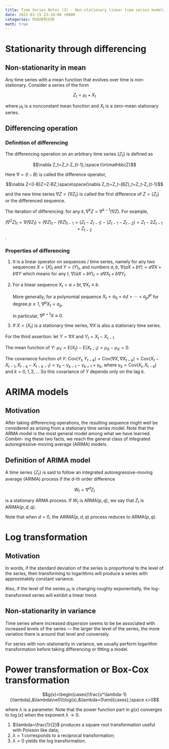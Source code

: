 ```yaml
---
title: Time Series Notes (3) - Non-stationary linear time series models
date: 2022-03-15 23:10:00 +0800
categories: 时间序列分析
math: true
---
```


# Stationarity through differencing

## Non-stationarity in mean

Any time series with a mean function that evolves over time is non-stationary. Consider a series of the form

$$Z_t=\mu_t+X_t$$

where $\mu_t$ is a nonconstant mean function and $X_t$ is a zero-mean stationary series.

## Differencing operation

### Definition of differencing

The differencing operation on an arbitrary time series $\{Z_t\}$ is defined as 

$$\nabla Z_t=Z_t-Z_{t-1},\space t\in\mathbb{Z}$$

Here $\nabla=(I-B)$ is called the difference operator,

$$\nabla Z=(I-B)Z=Z-BZ,\space\space(\nabla Z_t)=Z_t-(BZ)_t=Z_t-Z_{t-1}$$

and the new time series $\nabla Z=\{\nabla Z_t\}$ is called the first difference of $Z=\{Z_t\}$ or the differenced sequence.

The iteration of differencing: for any $k,\nabla^kZ=\nabla^{k-1}(\nabla Z)$. For example, 

$$(\nabla^2Z)_t=\nabla(\nabla Z_t)=(\nabla Z)_t-(\nabla Z)_{t-1}=(Z_t-Z_{t-1})-(Z_{t-1}-Z_{t-2})=Z_t-2Z_{t-1}+Z_{t-2}$$.

### Properties of differencing

1. It is a linear operator on sequences / time series, namely for any two sequences $X=(X)_t$ and $Y=(Y)_t$, and numbers $a,b$, $\nabla(aX+bY)=a\nabla X+b\nabla Y$ which means for any $t$, $\nabla(aX+bY)_t=a\nabla X_t+b\nabla Y_t$.

2. For a linear sequence $X_t=a+bt,\nabla X_t\equiv b$.

   More generally, for a polynomial sequence $X_t=a_0+a_1t+\cdots+a_pt^p$ for degree $p\ge1$, $\nabla^pX_t=a_p$.

   In particular, $\nabla^{p+1}X\equiv0$.

3. If $X=(X_t)$ is a stationary time series, $\nabla X$ is also a stationary time series.

For the third assertion: let $Y=\nabla X$ and $Y_t=X_t-X_{t-1}$

The mean function of $Y$: $\mu_Y=\text{E}(X_t)-\text{E}(X_{t-1})=\mu_X-\mu_X=0$.

The covariance function of $Y$: $\text{Cov}(Y_t,Y_{t-k})=\text{Cov}(\nabla X,\nabla X_{t-k})=\text{Cov}(X_t-X_{t-1},X_{t-k}-X_{t-k-1})=\gamma_k-\gamma_{k-1}-\gamma_{k+1}+\gamma_k$, where $\gamma_k=\text{Cov}(X_t,X_{t-k})$ and $k=0,1,2,\dots$ So this covariance of $Y$ depends only on the lag $k$.

# ARIMA models

## Motivation

After taking differencing operations, the resulting sequence might well be considered as arising from a stationary time series model. Note that the ARMA model is the most general model among what we have learned. Combin- ing these two facts, we reach the general class of integrated autoregressive-moving average (ARIMA) models.

## Definition of ARIMA model

A time series $\{Z_t\}$ is said to follow an integrated autoregressive-moving average (ARIMA) process if the $d$-th order difference

$$W_t=\nabla^dZ_t$$

is a stationary ARMA process. If $W_t$ is $\text{ARMA}(p,q)$, we say that $Z_t$ is $\text{ARIMA}(p,d,q)$.

Note that when $d=0$, the $\text{ARIMA}(p,d,q)$ process reduces to $\text{ARMA}(p,q)$. 

# Log transformation

## Motivation

In words, if the standard deviation of the series is proportional to the level of the series, then transforming to logarithms will produce a series with approximately constant variance.

Also, if the level of the series $\mu_t$ is changing roughly exponentially, the log-transformed series will exhibit a linear trend.

## Non-stationarity in variance

Time series where increased dispersion seems to be be associated with increased levels of the series — the larger the level of the series, the more variation there is around that level and conversely.

For series with non-stationarity in variance, we usually perform logarithm transformation before taking differencing or fitting a model.

# Power transformation or Box-Cox transformation

$$g(x)=\begin{cases}\frac{x^\lambda-1}{\lambda},&\lambda\ne0\\\log(x),&\lambda=0\end{cases},\space x>0$$

where $\lambda$ is a parameter. Note that the power function part in $g(x)$ converges to $\log(x)$ when the exponent $\lambda\rightarrow0$.

1. $\lambda=\frac{1}{2}$ produces a square root transformation useful with Poisson like data;
2. $\lambda=1$ corresponds to a reciprocal transformation;
3. $\lambda=0$ yields the log transformation.

